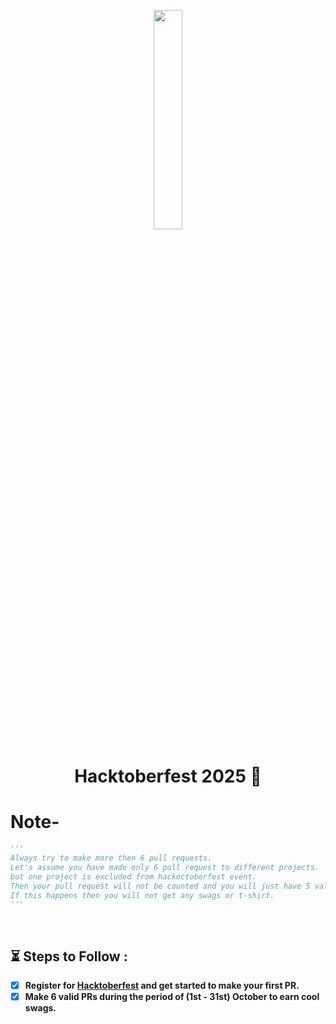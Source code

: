<p align="center">
    <a href="https://hacktoberfest.digitalocean.com/">
        <img src="https://hacktoberfest.com/_next/static/media/opengraph.6e804091.png" width="30%">
    </a>
</p>

<h1 align="center"> Hacktoberfest 2025 🎉</h1>

# Note-
```py
'''
Always try to make more then 6 pull requests.
Let's assume you have made only 6 pull request to different projects.
but one project is excluded from hackoctoberfest event.
Then your pull request will not be counted and you will just have 5 valid pull requests.
If this happens then you will not get any swags or t-shirt.
'''
```


<br>

## ⏳ Steps to Follow : 

   - [X] **Register for [Hacktoberfest](https://hacktoberfest.digitalocean.com/) and get started to make your first PR.**
   - [X] **Make 6 valid PRs during the period of (1st - 31st) October to earn cool swags.**

 <br>
